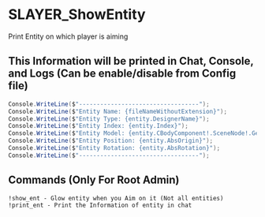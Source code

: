 # SLAYER_ShowEntity
Print Entity on which player is aiming

## This Information will be printed in Chat, Console, and Logs (Can be enable/disable from Config file)
```c#
Console.WriteLine($"----------------------------------");
Console.WriteLine($"Entity Name: {fileNameWithoutExtension}");
Console.WriteLine($"Entity Type: {entity.DesignerName}");
Console.WriteLine($"Entity Index: {entity.Index}");
Console.WriteLine($"Entity Model: {entity.CBodyComponent!.SceneNode!.GetSkeletonInstance().ModelState.ModelName}");
Console.WriteLine($"Entity Position: {entity.AbsOrigin}");
Console.WriteLine($"Entity Rotation: {entity.AbsRotation}");
Console.WriteLine($"----------------------------------");
```
## Commands (Only For Root Admin)
```
!show_ent - Glow entity when you Aim on it (Not all entities)
!print_ent - Print the Information of entity in chat
```
